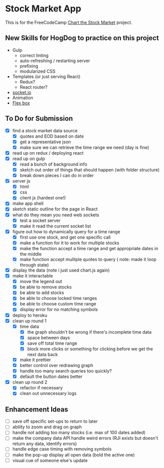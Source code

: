 # Stock Market App
This is for the FreeCodeCamp [Chart the Stock Market](https://www.freecodecamp.com/challenges/chart-the-stock-market) project.

## New Skills for HogDog to practice on this project
* Gulp
  * correct linting
  * auto-refreshing / restarting server 
  * prefixing
  * modularized CSS
* Templates (or just serving React)
  * Redux?
  * React router?
* [socket.io](https://github.com/socketio/socket.io)
* Animation
* [Flex box](https://developer.mozilla.org/en-US/docs/Web/CSS/CSS_Flexible_Box_Layout/Using_CSS_flexible_boxes)

## To Do for Submission
* [X] find a stock market data source
  * [X] quotes and EOD based on date
  * [X] get a representative json
  * [X] make sure we can retrieve the time range we need (day is fine)
* [X] read up on redux / deploying react
* [X] read up on gulp
  * [X] read a bunch of background info
  * [X] sketch out order of things that should happen (with folder structure)
  * [X] break down pieces I can do in order
* [X] server js
  * [X] html
  * [X] css
  * [X] client js (hardest one!)
* [X] make app shell 
* [X] sketch static outline for the page in React
* [X] what do they mean you need web sockets
  * [X] test a socket server
  * [X] make it read the current socket list
* [X] figure out how to dynamically query for a time range
  * [X] first use one stock, and get one specific call
  * [X] make a function for it to work for multiple stocks
  * [X] make the function accept a time range and get appropriate dates in the middle
  * [X] make function accept mulitple quotes to query ( note: made it loop through state)
* [X] display the data (note i just used chart.js again)
* [X] make it interactable
  * [X] move the legend out
  * [X] be able to remove stocks
  * [X] be able to add stocks
  * [X] be able to choose locked time ranges
  * [X] be able to choose custom time range
  * [X] display error for no matching symbols
* [X] deploy to heroku
* [X] clean up round 1
  * [X] time data
    * [X] the graph shouldn't be wrong if there's incomplete time data
    * [X] space between days
    * [X] save off total time range
    * [X] block more clicks or something for clicking before we get the next data back
  * [X] make it prettier
  * [X] better control over redrawing graph
  * [X] handle too many search queries too quickly?
  * [X] default the button dates better
* [X] clean up round 2
  * [X] refactor if necessary
  * [X] clean out unnecessary logs

## Enhancement Ideas
* [ ] save off specific set-ups to return to later
* [ ] ability to zoom and drag on graph
* [ ] handle not adding too many stocks (i.e. max of 100 dates added)
* [ ] make the company data API handle weird errors (RJI exists but doesn't return any data, identify errors)
* [ ] handle edge case timing with removing symbols
* [ ] make the pop-up display all open data (bold the active one)
* [ ] visual cue of someone else's update